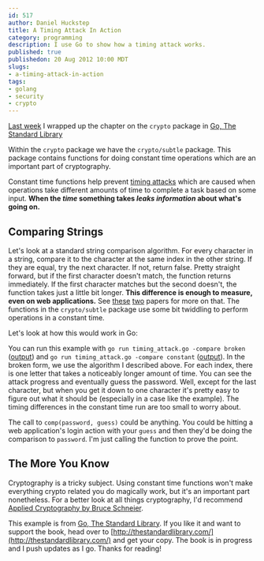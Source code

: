 ```yaml
--- 
id: 517
author: Daniel Huckstep
title: A Timing Attack In Action
category: programming
description: I use Go to show how a timing attack works.
published: true
publishedon: 20 Aug 2012 10:00 MDT
slugs: 
- a-timing-attack-in-action
tags: 
- golang
- security
- crypto
---
```

[Last week](/2012/08/17/the-crypto-chapter-in-go-the-standard-library-is-available) I wrapped up the chapter on the `crypto` package in [Go, The Standard Library](http://thestandardlibrary.com/go.html)

Within the `crypto` package we have the `crypto/subtle` package. This package contains functions for doing constant time operations which are an important part of cryptography.

Constant time functions help prevent [timing attacks](http://en.wikipedia.org/wiki/Timing_attack) which are caused when operations take different amounts of time to complete a task based on some input. **When the *time* something takes *leaks information* about what's going on.**

## Comparing Strings

Let's look at a standard string comparison algorithm. For every character in a string, compare it to the character at the same index in the other string. If they are equal, try the next character. If not, return false. Pretty straight forward, but if the first character doesn't match, the function returns immediately. If the first character matches but the second doesn't, the function takes just a little bit longer. **This difference is enough to measure, even on web applications.** See [these](http://www.cs.rice.edu/~dwallach/pub/crosby-timing2009.pdf) [two](http://crypto.stanford.edu/~dabo/papers/ssl-timing.pdf) papers for more on that. The functions in the `crypto/subtle` package use some bit twiddling to perform operations in a constant time.

Let's look at how this would work in Go:

<script src="https://gist.github.com/3375538.js?file=timing_attack.go"></script>

You can run this example with `go run timing_attack.go -compare broken` ([output](https://gist.github.com/raw/3375538/90284e22c8c787e1bd163f21dad41a0083178d48/broken.txt)) and `go run timing_attack.go -compare constant` ([output](https://gist.github.com/raw/3375538/9040110dbe5371748139d0298389bfc790033168/constant.txt)). In the broken form, we use the algorithm I described above. For each index, there is one letter that takes a noticeably longer amount of time. You can see the attack progress and eventually guess the password. Well, except for the last character, but when you get it down to one character it's pretty easy to figure out what it should be (especially in a case like the example). The timing differences in the constant time run are too small to worry about.

The call to `comp(password, guess)` could be anything. You could be hitting a web application's login action with your `guess` and then they'd be doing the comparison to `password`. I'm just calling the function to prove the point.

## The More You Know

Cryptography is a tricky subject. Using constant time functions won't make everything crypto related you do magically work, but it's an important part nonetheless. For a better look at all things cryptography, I'd recommend [Applied Cryptography by Bruce Schneier](http://www.amazon.com/Applied-Cryptography-Protocols-Algorithms-Edition/dp/0471117099).

This example is from [Go, The Standard Library](http://thestandardlibrary.com/go.html). If you like it and want to support the book, head over to [http://thestandardlibrary.com/](http://thestandardlibrary.com/) and get your copy. The book is in progress and I push updates as I go. Thanks for reading!